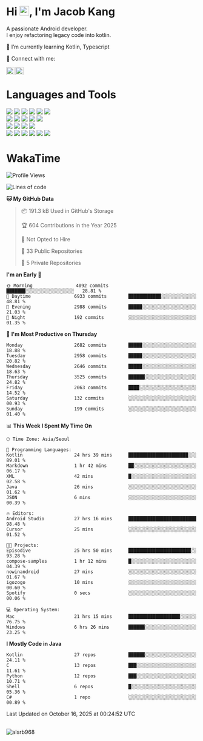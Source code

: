 # Hi <img src="https://media.giphy.com/media/hvRJCLFzcasrR4ia7z/giphy.gif" width="25px">, I'm Jacob Kang
A passionate Android developer.
</br>
I enjoy refactoring legacy code into kotlin.

🌱 I’m currently learning Kotlin, Typescript

🤝 Connect with me:

<a href="https://www.linkedin.com/in/minkyu-kang-b7477b1b2/"><img align="left" src="https://raw.githubusercontent.com/yushi1007/yushi1007/main/images/linkedin.svg" alt="Minkyu Kang | LinkedIn" width="21px"/></a>
<a href="https://www.instagram.com/_jacob_kang/"><img align="left" src="https://raw.githubusercontent.com/yushi1007/yushi1007/main/images/instagram.svg" alt="Jacob Kang | Instagram" width="21px"/></a>

</br>

# Languages and Tools

<div align="left">
<img src="https://img.shields.io/badge/java-007396?logo=java&logoColor=white"/>
<img src="https://img.shields.io/badge/kotlin-7F52FF?logo=kotlin&logoColor=white"/>
<img src="https://img.shields.io/badge/python-3776AB?logo=python&logoColor=white"/>
<img src="https://img.shields.io/badge/bash shell-4EAA25?logo=gnubash&logoColor=white"/>
<img src="https://img.shields.io/badge/c-A8B9CC?logo=c&logoColor=white"/>
<img src="https://img.shields.io/badge/c++-00599C?logo=c%2b%2b&logoColor=white"/>
</div>
<div align="left">
<img src="https://img.shields.io/badge/git-F05032?logo=git&logoColor=white"/>
<img src="https://img.shields.io/badge/github-181717?logo=github&logoColor=white"/>
<img src="https://img.shields.io/badge/mysql-4479A1?logo=mysql&logoColor=white"/>
<img src="https://img.shields.io/badge/sqlite-003B57?logo=sqlite&logoColor=white"/>
<img src="https://img.shields.io/badge/amazon AWS-232F3E?logo=amazonaws&logoColor=white"/>
</div>
<div align="left">
<img src="https://img.shields.io/badge/android-3DDC84?logo=android&logoColor=white"/>
<img src="https://img.shields.io/badge/linux-FCC624?logo=linux&logoColor=white"/>
<img src="https://img.shields.io/badge/flask-000000?logo=flask&logoColor=white"/>
<img src="https://img.shields.io/badge/arduino-00979D?logo=arduino&logoColor=white"/>
</div>
<div align="left">
<img src="https://img.shields.io/badge/slack-4A154B?logo=slack&logoColor=white"/>
<img src="https://img.shields.io/badge/notion-000000?logo=notion&logoColor=white"/>
<img src="https://img.shields.io/badge/jira-0052CC?logo=jira&logoColor=white"/>
<img src="https://img.shields.io/badge/postman-FF6C37?logo=postman&logoColor=white"/>
<img src="https://img.shields.io/badge/intellij-000000?logo=intellijidea&logoColor=white"/>
<img src="https://img.shields.io/badge/pycharm-000000?logo=pycharm&logoColor=white"/>
</div>

# WakaTime

<!--START_SECTION:waka-->
![Profile Views](http://img.shields.io/badge/Profile%20Views-0-blue)

![Lines of code](https://img.shields.io/badge/From%20Hello%20World%20I%27ve%20Written-5.9%20million%20lines%20of%20code-blue)

**🐱 My GitHub Data** 

> 📦 191.3 kB Used in GitHub's Storage 
 > 
> 🏆 604 Contributions in the Year 2025
 > 
> 🚫 Not Opted to Hire
 > 
> 📜 33 Public Repositories 
 > 
> 🔑 5 Private Repositories 
 > 
**I'm an Early 🐤** 

```text
🌞 Morning                4092 commits        ███████░░░░░░░░░░░░░░░░░░   28.81 % 
🌆 Daytime                6933 commits        ████████████░░░░░░░░░░░░░   48.81 % 
🌃 Evening                2988 commits        █████░░░░░░░░░░░░░░░░░░░░   21.03 % 
🌙 Night                  192 commits         ░░░░░░░░░░░░░░░░░░░░░░░░░   01.35 % 
```
📅 **I'm Most Productive on Thursday** 

```text
Monday                   2682 commits        █████░░░░░░░░░░░░░░░░░░░░   18.88 % 
Tuesday                  2958 commits        █████░░░░░░░░░░░░░░░░░░░░   20.82 % 
Wednesday                2646 commits        █████░░░░░░░░░░░░░░░░░░░░   18.63 % 
Thursday                 3525 commits        ██████░░░░░░░░░░░░░░░░░░░   24.82 % 
Friday                   2063 commits        ████░░░░░░░░░░░░░░░░░░░░░   14.52 % 
Saturday                 132 commits         ░░░░░░░░░░░░░░░░░░░░░░░░░   00.93 % 
Sunday                   199 commits         ░░░░░░░░░░░░░░░░░░░░░░░░░   01.40 % 
```


📊 **This Week I Spent My Time On** 

```text
🕑︎ Time Zone: Asia/Seoul

💬 Programming Languages: 
Kotlin                   24 hrs 39 mins      ██████████████████████░░░   89.01 % 
Markdown                 1 hr 42 mins        ██░░░░░░░░░░░░░░░░░░░░░░░   06.17 % 
XML                      42 mins             █░░░░░░░░░░░░░░░░░░░░░░░░   02.58 % 
Java                     26 mins             ░░░░░░░░░░░░░░░░░░░░░░░░░   01.62 % 
JSON                     6 mins              ░░░░░░░░░░░░░░░░░░░░░░░░░   00.39 % 

🔥 Editors: 
Android Studio           27 hrs 16 mins      █████████████████████████   98.48 % 
Cursor                   25 mins             ░░░░░░░░░░░░░░░░░░░░░░░░░   01.52 % 

🐱‍💻 Projects: 
Episodive                25 hrs 50 mins      ███████████████████████░░   93.28 % 
compose-samples          1 hr 12 mins        █░░░░░░░░░░░░░░░░░░░░░░░░   04.39 % 
nowinandroid             27 mins             ░░░░░░░░░░░░░░░░░░░░░░░░░   01.67 % 
igozogo                  10 mins             ░░░░░░░░░░░░░░░░░░░░░░░░░   00.60 % 
Spotify                  0 secs              ░░░░░░░░░░░░░░░░░░░░░░░░░   00.06 % 

💻 Operating System: 
Mac                      21 hrs 15 mins      ███████████████████░░░░░░   76.75 % 
Windows                  6 hrs 26 mins       ██████░░░░░░░░░░░░░░░░░░░   23.25 % 
```

**I Mostly Code in Java** 

```text
Kotlin                   27 repos            ██████░░░░░░░░░░░░░░░░░░░   24.11 % 
C                        13 repos            ███░░░░░░░░░░░░░░░░░░░░░░   11.61 % 
Python                   12 repos            ███░░░░░░░░░░░░░░░░░░░░░░   10.71 % 
Shell                    6 repos             █░░░░░░░░░░░░░░░░░░░░░░░░   05.36 % 
C#                       1 repo              ░░░░░░░░░░░░░░░░░░░░░░░░░   00.89 % 
```




 Last Updated on October 16, 2025 at 00:24:52 UTC
<!--END_SECTION:waka-->

</br>

<div align="left">
<img align="left" src="https://github-readme-stats.vercel.app/api/top-langs?username=alsrb968&show_icons=true&locale=en&layout=compact&theme=dark" alt="alsrb968" />
</div>
